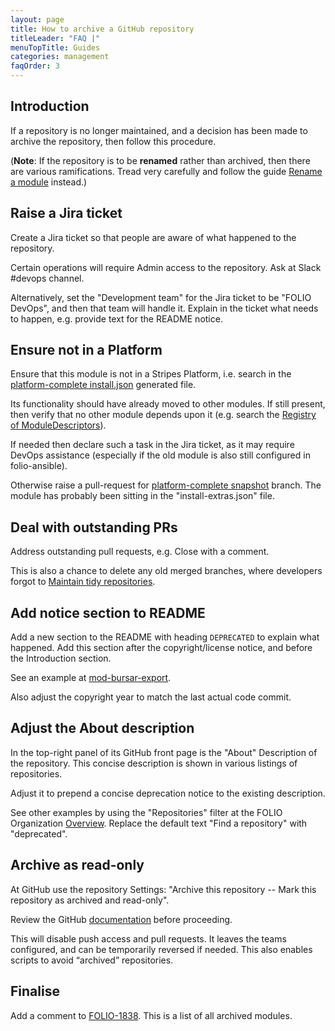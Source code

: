 ```yaml
---
layout: page
title: How to archive a GitHub repository
titleLeader: "FAQ |"
menuTopTitle: Guides
categories: management
faqOrder: 3
---
```


## Introduction

If a repository is no longer maintained, and a decision has been made to archive the repository, then follow this procedure.

(**Note**: If the repository is to be **renamed** rather than archived, then there are various ramifications.
Tread very carefully and follow the guide [Rename a module](/guides/rename-module/) instead.)

## Raise a Jira ticket

Create a Jira ticket so that people are aware of what happened to the repository.

Certain operations will require Admin access to the repository.
Ask at Slack #devops channel.

Alternatively, set the "Development team" for the Jira ticket to be "FOLIO DevOps", and then that team will handle it.
Explain in the ticket what needs to happen, e.g. provide text for the README notice.

## Ensure not in a Platform

Ensure that this module is not in a Stripes Platform,
i.e. search in the [platform-complete install.json](https://github.com/folio-org/platform-complete/blob/snapshot/install.json) generated file.

Its functionality should have already moved to other modules.
If still present, then verify that no other module depends upon it
(e.g. search the [Registry of ModuleDescriptors](/faqs/how-to-which-module-which-interface-endpoint/#registry-of-moduledescriptors)).

If needed then declare such a task in the Jira ticket, as it may require DevOps assistance (especially if the old module is also still configured in folio-ansible).

Otherwise raise a pull-request for [platform-complete snapshot](https://github.com/folio-org/platform-complete/tree/snapshot) branch.
The module has probably been sitting in the "install-extras.json" file.

## Deal with outstanding PRs

Address outstanding pull requests, e.g. Close with a comment.

This is also a chance to delete any old merged branches, where developers forgot to [Maintain tidy repositories](/guides/tidy-repository/).

## Add notice section to README

Add a new section to the README with heading `DEPRECATED` to explain what happened.
Add this section after the copyright/license notice, and before the Introduction section.

See an example at [mod-bursar-export](https://github.com/folio-org/mod-bursar-export).

Also adjust the copyright year to match the last actual code commit.

## Adjust the About description

In the top-right panel of its GitHub front page is the "About" Description of the repository. This concise description is shown in various listings of repositories.

Adjust it to prepend a concise deprecation notice to the existing description.

See other examples by using the "Repositories" filter at the FOLIO Organization [Overview](https://github.com/folio-org).
Replace the default text "Find a repository" with "deprecated".

## Archive as read-only

At GitHub use the repository Settings: "Archive this repository -- Mark this repository as archived and read-only".

Review the GitHub [documentation](https://docs.github.com/en/repositories/archiving-a-github-repository/archiving-repositories) before proceeding.

This will disable push access and pull requests. It leaves the teams configured, and can be temporarily reversed if needed. This also enables scripts to avoid “archived” repositories.

## Finalise

Add a comment to [FOLIO-1838](https://issues.folio.org/browse/FOLIO-1838).
This is a list of all archived modules.

<div class="folio-spacer-content"></div>
